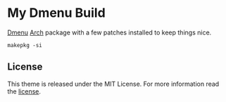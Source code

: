 # My Dmenu Build

[Dmenu](https://tools.suckless.org/dmenu) [Arch](https://www.archlinux.org/) package with a few patches installed to keep things nice.

```
makepkg -si
```

## License

This theme is released under the MIT License. For more information read the [license][license].

[license]: https://github.com/alrayyes/dmenu/blob/master/LICENSE.md
